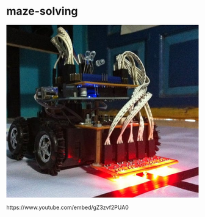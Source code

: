 # maze-solving
<p><img src='https://github.com/wedexyz/maze-solving/blob/main/img_7848_-_copy_VcoPQcwpPR.jfif'></p>
https://www.youtube.com/embed/gZ3zvf2PUA0
